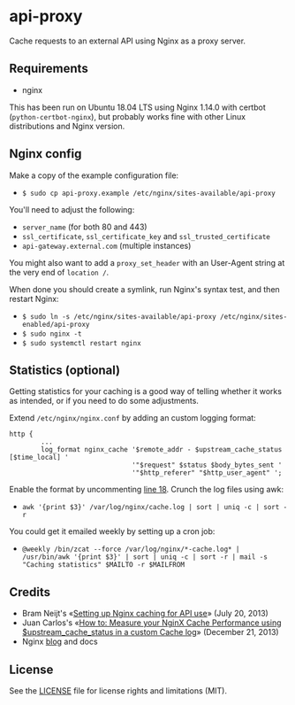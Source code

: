 api-proxy
=============

Cache requests to an external API using Nginx as a proxy server.

## Requirements
  - nginx

This has been run on Ubuntu 18.04 LTS using Nginx 1.14.0 with certbot (`python-certbot-nginx`), but probably works fine with other Linux distributions and Nginx version.

## Nginx config
Make a copy of the example configuration file:
  - `$ sudo cp api-proxy.example /etc/nginx/sites-available/api-proxy`

You'll need to adjust the following:
  - `server_name` (for both 80 and 443)
  - `ssl_certificate`, `ssl_certificate_key` and `ssl_trusted_certificate`
  - `api-gateway.external.com` (multiple instances)

You might also want to add a `proxy_set_header` with an User-Agent string at the very end of `location /`.

When done you should create a symlink, run Nginx's syntax test, and then restart Nginx:
  - `$ sudo ln -s /etc/nginx/sites-available/api-proxy /etc/nginx/sites-enabled/api-proxy`
  - `$ sudo nginx -t`
  - `$ sudo systemctl restart nginx`

## Statistics (optional)
Getting statistics for your caching is a good way of telling whether it works as intended, or if you need to do some adjustments.

Extend `/etc/nginx/nginx.conf` by adding an custom logging format:

```
http {
        ...
        log_format nginx_cache '$remote_addr - $upstream_cache_status [$time_local] '
                               '"$request" $status $body_bytes_sent '
                               '"$http_referer" "$http_user_agent" ';
```

Enable the format by uncommenting [line 18](api-proxy.example#L18). Crunch the log files using awk:
  - `awk '{print $3}' /var/log/nginx/cache.log | sort | uniq -c | sort -r`

You could get it emailed weekly by setting up a cron job:
  - `@weekly /bin/zcat --force /var/log/nginx/*-cache.log* | /usr/bin/awk '{print $3}' | sort | uniq -c | sort -r | mail -s "Caching statistics" $MAILTO -r $MAILFROM`

## Credits
  - Bram Neijt's «[Setting up Nginx caching for API use](https://bneijt.nl/blog/post/setting-up-nginx-caching-for-api-use/)» (July 20, 2013)
  - Juan Carlos's «[How to: Measure your NginX Cache Performance using $upstream_cache_status in a custom Cache log](https://kx.cloudingenium.com/technologies/web/nginx/measure-nginx-cache-performance-using-upstream_cache_status-custom-cache-log/)» (December 21, 2013)
  - Nginx [blog](https://www.nginx.com/blog/nginx-caching-guide/) and docs

## License
See the [LICENSE](LICENSE.md) file for license rights and limitations (MIT).
